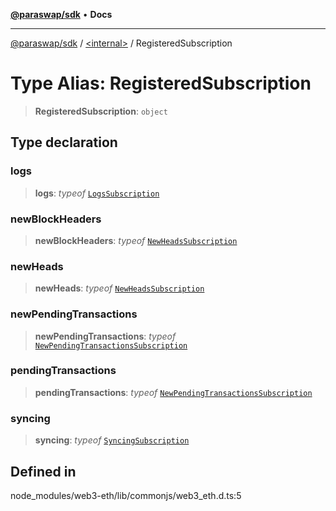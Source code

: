 [**@paraswap/sdk**](../../README.md) • **Docs**

***

[@paraswap/sdk](../../globals.md) / [\<internal\>](../README.md) / RegisteredSubscription

# Type Alias: RegisteredSubscription

> **RegisteredSubscription**: `object`

## Type declaration

### logs

> **logs**: *typeof* [`LogsSubscription`](../classes/LogsSubscription.md)

### newBlockHeaders

> **newBlockHeaders**: *typeof* [`NewHeadsSubscription`](../classes/NewHeadsSubscription.md)

### newHeads

> **newHeads**: *typeof* [`NewHeadsSubscription`](../classes/NewHeadsSubscription.md)

### newPendingTransactions

> **newPendingTransactions**: *typeof* [`NewPendingTransactionsSubscription`](../classes/NewPendingTransactionsSubscription.md)

### pendingTransactions

> **pendingTransactions**: *typeof* [`NewPendingTransactionsSubscription`](../classes/NewPendingTransactionsSubscription.md)

### syncing

> **syncing**: *typeof* [`SyncingSubscription`](../classes/SyncingSubscription.md)

## Defined in

node\_modules/web3-eth/lib/commonjs/web3\_eth.d.ts:5
